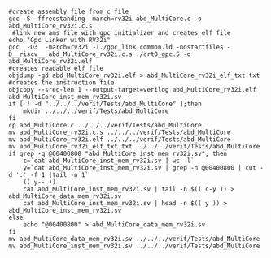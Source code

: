     #create assembly file from c file
    gcc -S -ffreestanding -march=rv32i abd_MultiCore.c -o abd_MultiCore_rv32i.c.s
     #link new ams file with gpc initializer and creates elf file
    echo "Gpc Linker with RV32i"
    gcc  -O3  -march=rv32i -T./gpc_link.common.ld -nostartfiles -D__riscv__ abd_MultiCore_rv32i.c.s ./crt0_gpc.S -o abd_MultiCore_rv32i.elf
    #creates readable elf file
    objdump -gd abd_MultiCore_rv32i.elf > abd_MultiCore_rv32i_elf_txt.txt
    #creates the instruction file 
    objcopy --srec-len 1 --output-target=verilog abd_MultiCore_rv32i.elf abd_MultiCore_inst_mem_rv32i.sv 
    if [ ! -d "../../../verif/Tests/abd_MultiCore" ];then
        mkdir ../../../verif/Tests/abd_MultiCore
    fi
    cp abd_MultiCore.c ../../../verif/Tests/abd_MultiCore
    mv abd_MultiCore_rv32i.c.s ../../../verif/Tests/abd_MultiCore
    mv abd_MultiCore_rv32i.elf ../../../verif/Tests/abd_MultiCore
    mv abd_MultiCore_rv32i_elf_txt.txt ../../../verif/Tests/abd_MultiCore
    if grep -q @00400800 "abd_MultiCore_inst_mem_rv32i.sv"; then
        c=`cat abd_MultiCore_inst_mem_rv32i.sv | wc -l`
        y=`cat abd_MultiCore_inst_mem_rv32i.sv | grep -n @00400800 | cut -d ':' -f 1 |tail -n 1`
        (( y-- ))
        cat abd_MultiCore_inst_mem_rv32i.sv | tail -n $(( c-y )) > abd_MultiCore_data_mem_rv32i.sv
        cat abd_MultiCore_inst_mem_rv32i.sv | head -n $(( y )) > abd_MultiCore_inst_mem_rv32i.sv
    else
        echo "@00400800" > abd_MultiCore_data_mem_rv32i.sv
    fi  
    mv abd_MultiCore_data_mem_rv32i.sv ../../../verif/Tests/abd_MultiCore
    mv abd_MultiCore_inst_mem_rv32i.sv ../../../verif/Tests/abd_MultiCore